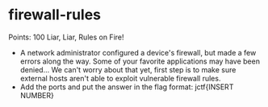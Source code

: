 # firewall-rules
Points: 100
Liar, Liar, Rules on Fire!
- A network administrator configured a device's firewall, but made a few errors along the way. Some of your favorite applications may have been denied... We can't worry about that yet, first step is to make sure external hosts aren't able to exploit vulnerable firewall rules.
- Add the ports and put the answer in the flag format: jctf{INSERT NUMBER}

